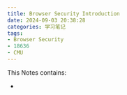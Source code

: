 ```yaml
---
title: Browser Security Introduction
date: 2024-09-03 20:38:28
categories: 学习笔记
tags: 
- Browser Security
- 18636
- CMU
---
```


This Notes contains: 

- 

<!-- more -->
<!-- toc -->
